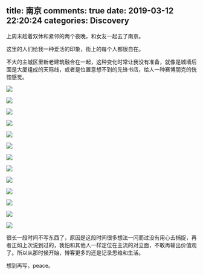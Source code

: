 title: 南京
comments: true
date: 2019-03-12 22:20:24
categories: Discovery
---

上周末趁着双休和紧邻的两个夜晚，和女友一起去了南京。

这里的人们给我一种爱活的印象，街上的每个人都很自在。

不大的主城区里新老建筑融合在一起，这种变化时常让我没有准备，就像是城墙后面是大厦组成的天际线，或者是位置意想不到的先锋书店，给人一种赛博朋克的恍惚感觉。

![](./0.JPG)

![](./1.JPG)

![](./2.JPG)

![](./3.JPG)

![](./4.JPG)

![](./5.JPG)

![](./6.JPG)

![](./7.JPG)

![](./8.JPG)

![](./9.JPG)

![](./a.JPG)

![](./b.JPG)

![](./c.JPG)

很长一段时间不写东西了，原因是这段时间很多想法一闪而过没有用心去捕捉，再者正如上次说到过的，我怕和其他人一样定位在主流的对立面，不敢再输出价值观了。所以从那时候开始，博客更多的还是记录思维和生活。

想到再写，peace。